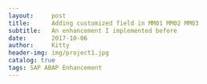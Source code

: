 ```yaml
---
layout:     post                  
title:      Adding customized field in MM01 MM02 MM03            
subtitle:   An enhancement I implemented before
date:       2017-10-06             
author:     Kitty                     
header-img: img/project1.jpg   
catalog: true                      
tags: SAP ABAP Enhancement
---
```



